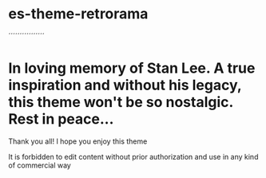 # es-theme-retrorama
´´´´´´´´´´´´´´´´
# In loving memory of Stan Lee. A true inspiration and without his legacy, this theme won't be so nostalgic. Rest in peace...

Thank you all! I hope you enjoy this theme

It is forbidden to edit content without prior authorization and use in any kind of commercial way
